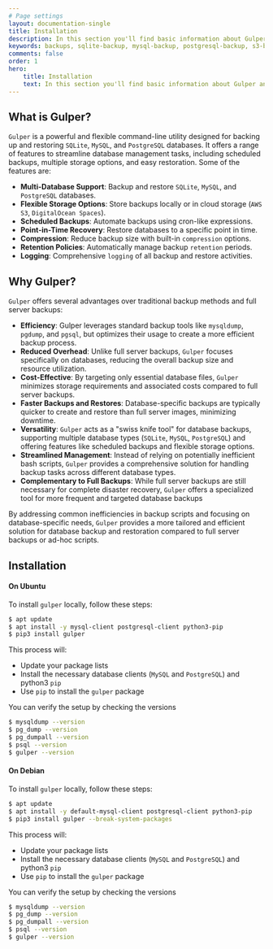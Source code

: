 ```yaml
---
# Page settings
layout: documentation-single
title: Installation
description: In this section you'll find basic information about Gulper and how to install it and use it properly. If you're first time user then you should read this section first.
keywords: backups, sqlite-backup, mysql-backup, postgresql-backup, s3-backup, clivern
comments: false
order: 1
hero:
    title: Installation
    text: In this section you'll find basic information about Gulper and how to install it and use it properly. If you're first time user then you should read this section first.
---
```


## What is Gulper?

`Gulper` is a powerful and flexible command-line utility designed for backing up and restoring `SQLite`, `MySQL`, and `PostgreSQL` databases. It offers a range of features to streamline database management tasks, including scheduled backups, multiple storage options, and easy restoration. Some of the features are:

- **Multi-Database Support**: Backup and restore `SQLite`, `MySQL`, and `PostgreSQL` databases.
- **Flexible Storage Options**: Store backups locally or in cloud storage (`AWS S3`, `DigitalOcean Spaces`).
- **Scheduled Backups**: Automate backups using cron-like expressions.
- **Point-in-Time Recovery**: Restore databases to a specific point in time.
- **Compression**: Reduce backup size with built-in `compression` options.
- **Retention Policies**: Automatically manage backup `retention` periods.
- **Logging**: Comprehensive `logging` of all backup and restore activities.


## Why Gulper?

`Gulper` offers several advantages over traditional backup methods and full server backups:

- **Efficiency**: Gulper leverages standard backup tools like `mysqldump`, `pgdump`, and `pgsql`, but optimizes their usage to create a more efficient backup process.
- **Reduced Overhead**: Unlike full server backups, `Gulper` focuses specifically on databases, reducing the overall backup size and resource utilization.
- **Cost-Effective**: By targeting only essential database files, `Gulper` minimizes storage requirements and associated costs compared to full server backups.
- **Faster Backups and Restores**: Database-specific backups are typically quicker to create and restore than full server images, minimizing downtime.
- **Versatility**: `Gulper` acts as a "swiss knife tool" for database backups, supporting multiple database types (`SQLite`, `MySQL`, `PostgreSQL`) and offering features like scheduled backups and flexible storage options.
- **Streamlined Management**: Instead of relying on potentially inefficient bash scripts, `Gulper` provides a comprehensive solution for handling backup tasks across different database types.
- **Complementary to Full Backups**: While full server backups are still necessary for complete disaster recovery, `Gulper` offers a specialized tool for more frequent and targeted database backups

By addressing common inefficiencies in backup scripts and focusing on database-specific needs, `Gulper` provides a more tailored and efficient solution for database backup and restoration compared to full server backups or ad-hoc scripts.


## Installation

#### On Ubuntu

To install `gulper` locally, follow these steps:

```zsh
$ apt update
$ apt install -y mysql-client postgresql-client python3-pip
$ pip3 install gulper
```

This process will:

- Update your package lists
- Install the necessary database clients (`MySQL` and `PostgreSQL`) and python3 `pip`
- Use `pip` to install the `gulper` package

You can verify the setup by checking the versions

```zsh
$ mysqldump --version
$ pg_dump --version
$ pg_dumpall --version
$ psql --version
$ gulper --version
```


#### On Debian

To install `gulper` locally, follow these steps:

```zsh
$ apt update
$ apt install -y default-mysql-client postgresql-client python3-pip
$ pip3 install gulper --break-system-packages
```

This process will:

- Update your package lists
- Install the necessary database clients (`MySQL` and `PostgreSQL`) and python3 `pip`
- Use `pip` to install the `gulper` package

You can verify the setup by checking the versions

```zsh
$ mysqldump --version
$ pg_dump --version
$ pg_dumpall --version
$ psql --version
$ gulper --version
```

